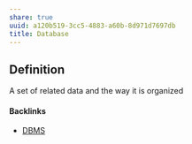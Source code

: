 ```yaml
---
share: true
uuid: a120b519-3cc5-4883-a60b-8d971d7697db
title: Database
---
```

## Definition

A set of related data and the way it is organized


#### Backlinks

* [DBMS](/f96023ea-65ec-4ad1-9b06-a80c436b854d)